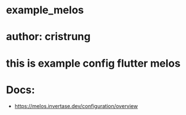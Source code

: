 # example_melos
# author: cristrung
# this is example config flutter melos
# Docs:
 - https://melos.invertase.dev/configuration/overview
